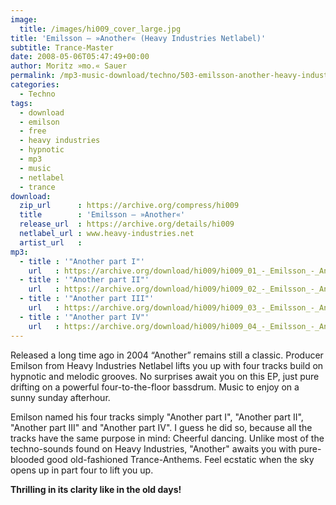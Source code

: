 ```yaml
---
image:
  title: /images/hi009_cover_large.jpg
title: 'Emilsson – »Another« (Heavy Industries Netlabel)'
subtitle: Trance-Master
date: 2008-05-06T05:47:49+00:00
author: Moritz »mo.« Sauer
permalink: /mp3-music-download/techno/503-emilsson-another-heavy-industries-netlabel
categories:
  - Techno
tags:
  - download
  - emilson
  - free
  - heavy industries
  - hypnotic
  - mp3
  - music
  - netlabel
  - trance
download:
  zip_url      : https://archive.org/compress/hi009
  title        : 'Emilsson – »Another«'
  release_url  : https://archive.org/details/hi009
  netlabel_url : www.heavy-industries.net
  artist_url   : 
mp3:
  - title : '"Another part I"'
    url   : https://archive.org/download/hi009/hi009_01_-_Emilsson_-_Another_part_I.mp3
  - title : '"Another part II"'
    url   : https://archive.org/download/hi009/hi009_02_-_Emilsson_-_Another_part_II.mp3
  - title : '"Another part III"'
    url   : https://archive.org/download/hi009/hi009_03_-_Emilsson_-_Another_part_III.mp3
  - title : '"Another part IV"'
    url   : https://archive.org/download/hi009/hi009_04_-_Emilsson_-_Another_part_IV.mp3
---
```

Released a long time ago in 2004 “Another” remains still a classic. Producer Emilson from Heavy Industries Netlabel lifts you up with four tracks build on hypnotic and melodic grooves. No surprises await you on this EP, just pure drifting on a powerful four-to-the-floor bassdrum. Music to enjoy on a sunny sunday afterhour.<!--more-->

Emilson named his four tracks simply "Another part I", "Another part II", "Another part III" and "Another part IV". I guess he did so, because all the tracks have the same purpose in mind: Cheerful dancing. Unlike most of the techno-sounds found on Heavy Industries, "Another" awaits you with pure-blooded good old-fashioned Trance-Anthems. Feel ecstatic when the sky opens up in part four to lift you up.

**Thrilling in its clarity like in the old days!**

